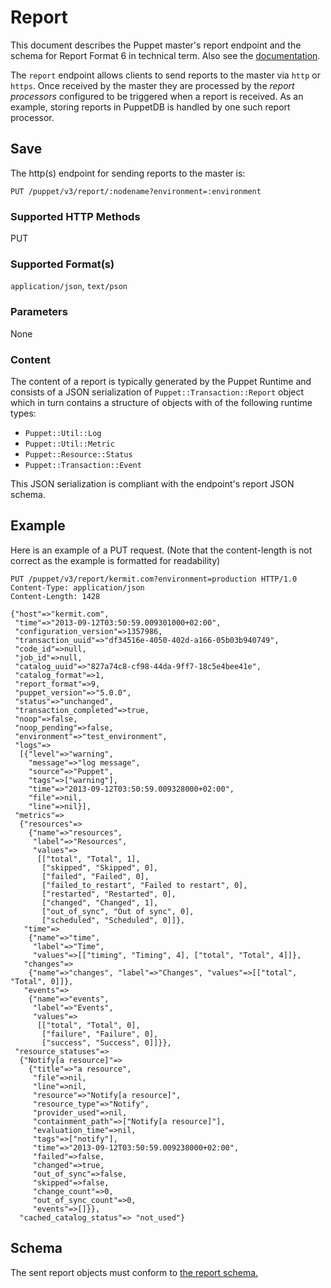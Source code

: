 Report
======
This document describes the Puppet master's report endpoint and the schema for
Report Format 6 in technical term. Also see the
[documentation](https://puppet.com/docs/puppet/latest/format_report.html).

The `report` endpoint allows clients to send reports to the master via `http`
or `https`. Once received by the master they are processed by the *report
processors* configured to be triggered when a report is received. As an
example, storing reports in PuppetDB is handled by one such report processor.

Save
----
The http(s) endpoint for sending reports to the master is:

    PUT /puppet/v3/report/:nodename?environment=:environment

### Supported HTTP Methods

PUT

### Supported Format(s)

`application/json`, `text/pson`

### Parameters

None

### Content

The content of a report is typically generated by the Puppet Runtime and consists of a JSON serialization of `Puppet::Transaction::Report` object which in turn contains a structure of objects with of the following runtime types:

* `Puppet::Util::Log`
* `Puppet::Util::Metric`
* `Puppet::Resource::Status`
* `Puppet::Transaction::Event`

This JSON serialization is compliant with the endpoint's report JSON schema.

Example
-------
Here is an example of a PUT request. (Note that the content-length is not correct as the
example is formatted for readability)

    PUT /puppet/v3/report/kermit.com?environment=production HTTP/1.0
    Content-Type: application/json
    Content-Length: 1428

    {"host"=>"kermit.com",
     "time"=>"2013-09-12T03:50:59.009301000+02:00",
     "configuration_version"=>1357986,
     "transaction_uuid"=>"df34516e-4050-402d-a166-05b03b940749",
     "code_id"=>null,
     "job_id"=>null,
     "catalog_uuid"=>"827a74c8-cf98-44da-9ff7-18c5e4bee41e",
     "catalog_format"=>1,
     "report_format"=>9,
     "puppet_version"=>"5.0.0",
     "status"=>"unchanged",
     "transaction_completed"=>true,
     "noop"=>false,
     "noop_pending"=>false,
     "environment"=>"test_environment",
     "logs"=>
      [{"level"=>"warning",
        "message"=>"log message",
        "source"=>"Puppet",
        "tags"=>["warning"],
        "time"=>"2013-09-12T03:50:59.009328000+02:00",
        "file"=>nil,
        "line"=>nil}],
     "metrics"=>
      {"resources"=>
        {"name"=>"resources",
         "label"=>"Resources",
         "values"=>
          [["total", "Total", 1],
           ["skipped", "Skipped", 0],
           ["failed", "Failed", 0],
           ["failed_to_restart", "Failed to restart", 0],
           ["restarted", "Restarted", 0],
           ["changed", "Changed", 1],
           ["out_of_sync", "Out of sync", 0],
           ["scheduled", "Scheduled", 0]]},
       "time"=>
        {"name"=>"time",
         "label"=>"Time",
         "values"=>[["timing", "Timing", 4], ["total", "Total", 4]]},
       "changes"=>
        {"name"=>"changes", "label"=>"Changes", "values"=>[["total", "Total", 0]]},
       "events"=>
        {"name"=>"events",
         "label"=>"Events",
         "values"=>
          [["total", "Total", 0],
           ["failure", "Failure", 0],
           ["success", "Success", 0]]}},
     "resource_statuses"=>
      {"Notify[a resource]"=>
        {"title"=>"a resource",
         "file"=>nil,
         "line"=>nil,
         "resource"=>"Notify[a resource]",
         "resource_type"=>"Notify",
         "provider_used"=>nil,
         "containment_path"=>["Notify[a resource]"],
         "evaluation_time"=>nil,
         "tags"=>["notify"],
         "time"=>"2013-09-12T03:50:59.009238000+02:00",
         "failed"=>false,
         "changed"=>true,
         "out_of_sync"=>false,
         "skipped"=>false,
         "change_count"=>0,
         "out_of_sync_count"=>0,
         "events"=>[]}},
      "cached_catalog_status"=> "not_used"}

Schema
------

The sent report objects must conform to
[the report schema.](../schemas/report.json)
